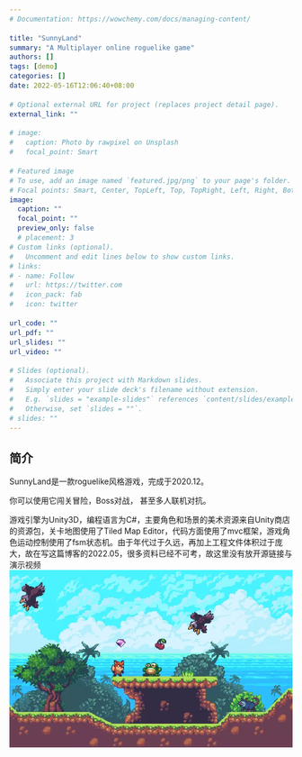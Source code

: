 ```yaml
---
# Documentation: https://wowchemy.com/docs/managing-content/

title: "SunnyLand"
summary: "A Multiplayer online roguelike game"
authors: []
tags: [demo]
categories: []
date: 2022-05-16T12:06:40+08:00

# Optional external URL for project (replaces project detail page).
external_link: ""

# image:
#   caption: Photo by rawpixel on Unsplash
#   focal_point: Smart

# Featured image
# To use, add an image named `featured.jpg/png` to your page's folder.
# Focal points: Smart, Center, TopLeft, Top, TopRight, Left, Right, BottomLeft, Bottom, BottomRight.
image:
  caption: ""
  focal_point: ""
  preview_only: false
  # placement: 3
# Custom links (optional).
#   Uncomment and edit lines below to show custom links.
# links:
# - name: Follow
#   url: https://twitter.com
#   icon_pack: fab
#   icon: twitter

url_code: ""
url_pdf: ""
url_slides: ""
url_video: ""

# Slides (optional).
#   Associate this project with Markdown slides.
#   Simply enter your slide deck's filename without extension.
#   E.g. `slides = "example-slides"` references `content/slides/example-slides.md`.
#   Otherwise, set `slides = ""`.
# slides: ""
---
```


## **简介**

SunnyLand是一款roguelike风格游戏，完成于2020.12。

你可以使用它闯关冒险，Boss对战， 甚至多人联机对抗。

游戏引擎为Unity3D，编程语言为C#，主要角色和场景的美术资源来自Unity商店的资源包，关卡地图使用了Tiled Map Editor，代码方面使用了mvc框架，游戏角色运动控制使用了fsm状态机。由于年代过于久远，再加上工程文件体积过于庞大，故在写这篇博客的2022.05，很多资料已经不可考，故这里没有放开源链接与演示视频
![img1](img/img1.png)





